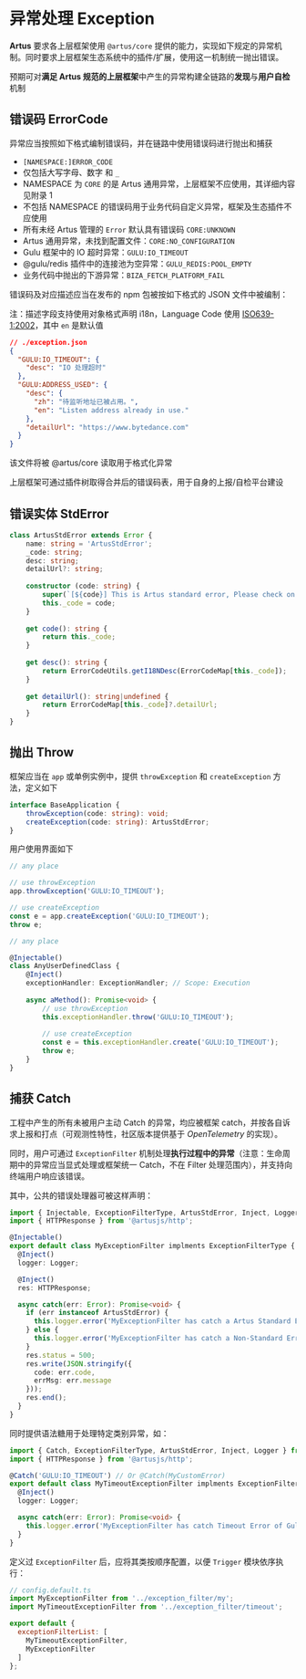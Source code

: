 # 异常处理 Exception

**Artus** 要求各上层框架使用 `@artus/core` 提供的能力，实现如下规定的异常机制。同时要求上层框架生态系统中的插件/扩展，使用这一机制统一抛出错误。

预期可对**满足 Artus 规范的上层框架**中产生的异常构建全链路的**发现**与**用户自检**机制

## 错误码 ErrorCode

异常应当按照如下格式编制错误码，并在链路中使用错误码进行抛出和捕获

- `[NAMESPACE:]ERROR_CODE`
- 仅包括大写字母、数字 和 `_`
- NAMESPACE 为 `CORE` 的是 Artus 通用异常，上层框架不应使用，其详细内容见附录 1
- 不包括 NAMESPACE 的错误码用于业务代码自定义异常，框架及生态插件不应使用
- 所有未经 Artus 管理的 `Error` 默认具有错误码 `CORE:UNKNOWN`
- Artus 通用异常，未找到配置文件：`CORE:NO_CONFIGURATION`
- Gulu 框架中的 IO 超时异常：`GULU:IO_TIMEOUT`
- @gulu/redis 插件中的连接池为空异常：`GULU_REDIS:POOL_EMPTY`
- 业务代码中抛出的下游异常：`BIZA_FETCH_PLATFORM_FAIL`

错误码及对应描述应当在发布的 npm 包被按如下格式的 JSON 文件中被编制：

注：描述字段支持使用对象格式声明 i18n，Language Code 使用 [ISO639-1:2002](https://www.loc.gov/standards/iso639-2/php/code_list.php)，其中 `en` 是默认值

```json
// ./exception.json
{
  "GULU:IO_TIMEOUT": {
    "desc": "IO 处理超时"
  },
  "GULU:ADDRESS_USED": {
    "desc": {
      "zh": "待监听地址已被占用。",
      "en": "Listen address already in use." 
    },
    "detailUrl": "https://www.bytedance.com"
  }
}
```

该文件将被 @artus/core 读取用于格式化异常

上层框架可通过插件树取得合并后的错误码表，用于自身的上报/自检平台建设

## 错误实体 StdError

```typescript
class ArtusStdError extends Error {
    name: string = 'ArtusStdError';
    _code: string;
    desc: string;
    detailUrl?: string;
    
    constructor (code: string) {
        super(`[${code}] This is Artus standard error, Please check on https://github.com/artusjs/spec`);
        this._code = code;
    }
    
    get code(): string {
        return this._code;
    }
    
    get desc(): string {
        return ErrorCodeUtils.getI18NDesc(ErrorCodeMap[this._code]);
    }
    
    get detailUrl(): string|undefined {
        return ErrorCodeMap[this._code]?.detailUrl;
    }
}
```

## 抛出 Throw

框架应当在 `app` 或单例实例中，提供 `throwException` 和 `createException` 方法，定义如下

```typescript
interface BaseApplication {
    throwException(code: string): void;
    createException(code: string): ArtusStdError;
}
```

用户使用界面如下

```javascript
// any place

// use throwException
app.throwException('GULU:IO_TIMEOUT');

// use createException
const e = app.createException('GULU:IO_TIMEOUT');
throw e;
```

```typescript
// any place

@Injectable()
class AnyUserDefinedClass {
    @Inject()
    exceptionHandler: ExceptionHandler; // Scope: Execution
  
    async aMethod(): Promise<void> {
        // use throwException
        this.exceptionHandler.throw('GULU:IO_TIMEOUT');
        
        // use createException
        const e = this.exceptionHandler.create('GULU:IO_TIMEOUT');
        throw e;
    }
}
```

## 捕获 Catch

工程中产生的所有未被用户主动 Catch 的异常，均应被框架 catch，并按各自诉求上报和打点（可观测性特性，社区版本提供基于 *OpenTelemetry* 的实现）。

同时，用户可通过 `ExceptionFilter` 机制处理**执行过程中的异常**（注意：生命周期中的异常应当显式处理或框架统一 Catch，不在 Filter 处理范围内），并支持向终端用户响应该错误。

其中，公共的错误处理器可被这样声明：

```typescript
import { Injectable, ExceptionFilterType, ArtusStdError, Inject, Logger } from '@artusjs/core';
import { HTTPResponse } from '@artusjs/http';

@Injectable()
export default class MyExceptionFilter implments ExceptionFilterType {
  @Inject()
  logger: Logger;

  @Inject()
  res: HTTPResponse;

  async catch(err: Error): Promise<void> {
    if (err instanceof ArtusStdError) {
      this.logger.error('MyExceptionFilter has catch a Artus Standard Error, code is ' + err.code);
    } else {
      this.logger.error('MyExceptionFilter has catch a Non-Standard Error, type is ' + err.name + ', Message: ' + err.message);
    }
    res.status = 500;
    res.write(JSON.stringify({
      code: err.code,
      errMsg: err.message
    }));
    res.end();
  }
}
```

同时提供语法糖用于处理特定类别异常，如：

```typescript
import { Catch, ExceptionFilterType, ArtusStdError, Inject, Logger } from '@artusjs/core';
import { HTTPResponse } from '@artusjs/http';

@Catch('GULU:IO_TIMEOUT') // Or @Catch(MyCustomError)
export default class MyTimeoutExceptionFilter implments ExceptionFilterType {
  @Inject()
  logger: Logger;

  async catch(err: Error): Promise<void> {
    this.logger.error('MyExceptionFilter has catch Timeout Error of Gulu');
  }
}
```

定义过 `ExceptionFilter` 后，应将其类按顺序配置，以便 `Trigger` 模块依序执行：

```javascript
// config.default.ts
import MyExceptionFilter from '../exception_filter/my';
import MyTimeoutExceptionFilter from '../exception_filter/timeout';

export default {
  exceptionFilterList: [
    MyTimeoutExceptionFilter,
    MyExceptionFilter
  ]
};
```
